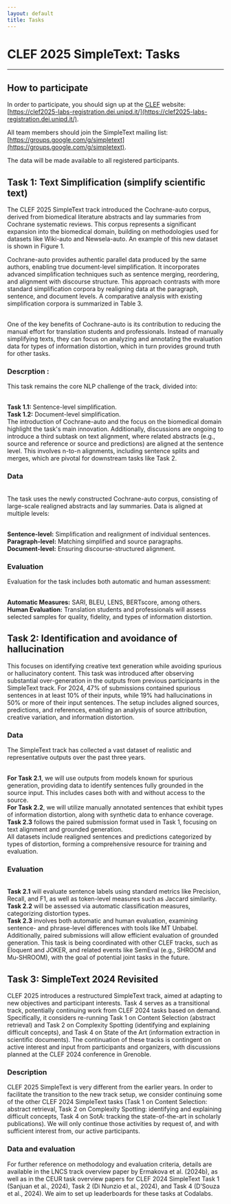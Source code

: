 ```yaml
---
layout: default
title: Tasks
---
```


# CLEF 2025 SimpleText: Tasks

---
## How to participate
In order to participate, you should sign up at the [CLEF](https://clef2025.clef-initiative.eu/index.php?page=Pages/registration.html) website: [https://clef2025-labs-registration.dei.unipd.it/](https://clef2025-labs-registration.dei.unipd.it/). 

All team members should join the SimpleText mailing list:
[https://groups.google.com/g/simpletext](https://groups.google.com/g/simpletext). 

The data will be made available to all registered participants.

## Task 1: Text Simplification (simplify scientific text)

The CLEF 2025 SimpleText track introduced the Cochrane-auto corpus, derived from biomedical literature abstracts and lay summaries from Cochrane systematic reviews. This corpus represents a significant expansion into the biomedical domain, building on methodologies used for datasets like Wiki-auto and Newsela-auto. An example of this new dataset is shown in Figure 1.

Cochrane-auto provides authentic parallel data produced by the same authors, enabling true document-level simplification. It incorporates advanced simplification techniques such as sentence merging, reordering, and alignment with discourse structure. This approach contrasts with more standard simplification corpora by realigning data at the paragraph, sentence, and document levels. A comparative analysis with existing simplification corpora is summarized in Table 3.

<br>One of the key benefits of Cochrane-auto is its contribution to reducing the manual effort for translation students and professionals. Instead of manually simplifying texts, they can focus on analyzing and annotating the evaluation data for types of information distortion, which in turn provides ground truth for other tasks.

### Descrption : 
This task remains the core NLP challenge of the track, divided into:

<br>**Task 1.1:** Sentence-level simplification.
<br>**Task 1.2:** Document-level simplification.
<br>The introduction of Cochrane-auto and the focus on the biomedical domain highlight the task's main innovation. Additionally, discussions are ongoing to introduce a third subtask on text alignment, where related abstracts (e.g., source and reference or source and predictions) are aligned at the sentence level. This involves n-to-n alignments, including sentence splits and merges, which are pivotal for downstream tasks like Task 2.

### Data
<br>The task uses the newly constructed Cochrane-auto corpus, consisting of large-scale realigned abstracts and lay summaries. Data is aligned at multiple levels:

<br>**Sentence-level:** Simplification and realignment of individual sentences.
<br>**Paragraph-level:** Matching simplified and source paragraphs.
<br>**Document-level:** Ensuring discourse-structured alignment.

### Evaluation
Evaluation for the task includes both automatic and human assessment:

<br>**Automatic Measures:** SARI, BLEU, LENS, BERTscore, among others.
<br>**Human Evaluation:** Translation students and professionals will assess selected samples for quality, fidelity, and types of information distortion.

## Task 2: Identification and avoidance of hallucination

This focuses on identifying creative text generation while avoiding spurious or hallucinatory content. This task was introduced after observing substantial over-generation in the outputs from previous participants in the SimpleText track. For 2024, 47% of submissions contained spurious sentences in at least 10% of their inputs, while 19% had hallucinations in 50% or more of their input sentences. The setup includes aligned sources, predictions, and references, enabling an analysis of source attribution, creative variation, and information distortion.

### Data

The SimpleText track has collected a vast dataset of realistic and representative outputs over the past three years.

<br>**For Task 2.1**, we will use outputs from models known for spurious generation, providing data to identify sentences fully grounded in the source input. This includes cases both with and without access to the source.
<br>**For Task 2.2**, we will utilize manually annotated sentences that exhibit types of information distortion, along with synthetic data to enhance coverage.
<br>**Task 2.3** follows the paired submission format used in Task 1, focusing on text alignment and grounded generation.
<br>All datasets include realigned sentences and predictions categorized by types of distortion, forming a comprehensive resource for training and evaluation.


### Evaluation

<br>**Task 2.1** will evaluate sentence labels using standard metrics like Precision, Recall, and F1, as well as token-level measures such as Jaccard similarity.
<br>**Task 2.2** will be assessed via automatic classification measures, categorizing distortion types.
<br>**Task 2.3** involves both automatic and human evaluation, examining sentence- and phrase-level differences with tools like MT Unbabel.
<br>Additionally, paired submissions will allow efficient evaluation of grounded generation. This task is being coordinated with other CLEF tracks, such as Eloquent and JOKER, and related events like SemEval (e.g., SHROOM and Mu-SHROOM), with the goal of potential joint tasks in the future.

## Task 3: SimpleText 2024 Revisited

CLEF 2025 introduces a restructured SimpleText track, aimed at adapting to new objectives and participant interests. Task 4 serves as a transitional track, potentially continuing work from CLEF 2024 tasks based on demand. Specifically, it considers re-running Task 1 on Content Selection (abstract retrieval) and Task 2 on Complexity Spotting (identifying and explaining difficult concepts), and Task 4 on State of the Art (information extraction in scientific documents). The continuation of these tracks is contingent on active interest and input from participants and organizers, with discussions planned at the CLEF 2024 conference in Grenoble.

### Description

CLEF 2025 SimpleText is very different from the earlier years. In order to facilitate the transition to the new track setup, we consider continuing some of the other CLEF 2024 SimpleText tasks (Task 1 on Content Selection: abstract retrieval, Task 2 on Complexity Spotting: identifying and explaining difficult concepts, Task 4 on SotA: tracking the state-of-the-art in scholarly publications). We will only continue those activities by request of, and with sufficient interest from, our active participants. 

### Data and evaluation

For further reference on methodology and evaluation criteria, details are available in the LNCS track overview paper by Ermakova et al. (2024b), as well as in the CEUR task overview papers for CLEF 2024 SimpleText Task 1 (Sanjuan et al., 2024), Task 2 (Di Nunzio et al., 2024), and Task 4 (D’Souza et al., 2024).  We aim to set up leaderboards for these tasks at Codalabs.
